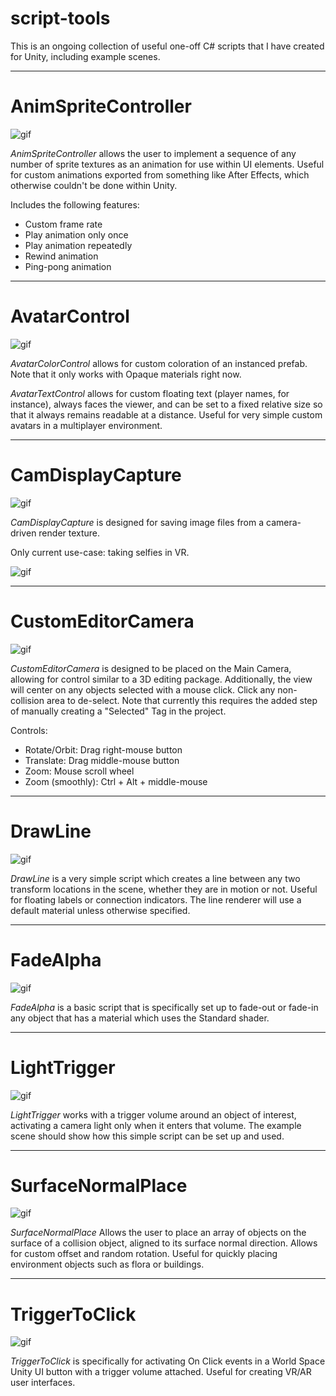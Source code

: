 # script-tools

This is an ongoing collection of useful one-off C# scripts that I have created for Unity, including example scenes.

-------------------

AnimSpriteController
=======

![gif](https://imgur.com/Ol4JuGC.gif)

*AnimSpriteController* allows the user to implement a sequence of any number of sprite textures as an animation for use within UI elements. 
Useful for custom animations exported from something like After Effects, which otherwise couldn't be done within Unity.

Includes the following features:
- Custom frame rate
- Play animation only once
- Play animation repeatedly
- Rewind animation
- Ping-pong animation

-------------------

AvatarControl
=======

![gif](https://imgur.com/JjD2MMs.gif)

*AvatarColorControl* allows for custom coloration of an instanced prefab. Note that it only works with Opaque materials right now.

*AvatarTextControl* allows for custom floating text (player names, for instance), always faces the viewer, and can be set to a fixed relative size so that it always remains readable at a distance.
Useful for very simple custom avatars in a multiplayer environment.

-------------------

CamDisplayCapture
=======

![gif](https://imgur.com/rd4qYym.gif)

*CamDisplayCapture* is designed for saving image files from a camera-driven render texture.

Only current use-case: taking selfies in VR.

![gif](https://imgur.com/1WokEVX.gif)

-------------------

CustomEditorCamera
=======

![gif](https://imgur.com/ADkJXaN.gif)

*CustomEditorCamera* is designed to be placed on the Main Camera, allowing for control similar to a 3D editing package.
Additionally, the view will center on any objects selected with a mouse click. Click any non-collision area to de-select.
Note that currently this requires the added step of manually creating a "Selected" Tag in the project.

Controls:
- Rotate/Orbit: Drag right-mouse button
- Translate: Drag middle-mouse button
- Zoom: Mouse scroll wheel
- Zoom (smoothly): Ctrl + Alt + middle-mouse

-------------------

DrawLine
=======

![gif](https://imgur.com/ZGyqU73.gif)

*DrawLine* is a very simple script which creates a line between any two transform locations in the scene, whether they are in motion or not. Useful for floating labels or connection indicators. The line renderer will use a default material unless otherwise specified.

-------------------

FadeAlpha
=======

![gif](https://imgur.com/AtUUqOU.gif)

*FadeAlpha* is a basic script that is specifically set up to fade-out or fade-in any object that has a material which uses the Standard shader.

-------------------

LightTrigger
=======

![gif](https://imgur.com/kFUpzft.gif)

*LightTrigger* works with a trigger volume around an object of interest, activating a camera light only when it enters that volume.
The example scene should show how this simple script can be set up and used.

-------------------

SurfaceNormalPlace
=======

![gif](https://imgur.com/xd4DwnZ.gif)

*SurfaceNormalPlace* Allows the user to place an array of objects on the surface of a collision object, aligned to its surface normal direction. Allows for custom offset and random rotation.
Useful for quickly placing environment objects such as flora or buildings.

-------------------

TriggerToClick
=======

![gif](https://imgur.com/IeYO9lD.gif)

*TriggerToClick* is specifically for activating On Click events in a World Space Unity UI button with a trigger volume attached.
Useful for creating VR/AR user interfaces.


